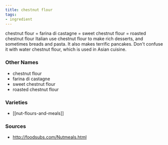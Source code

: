 ```yaml
---
title: chestnut flour
tags:
- ingredient
---
```

chestnut flour = farina di castagne = sweet chestnut flour = roasted chestnut flour Italian use chestnut flour to make rich desserts, and sometimes breads and pasta. It also makes terrific pancakes. Don't confuse it with water chestnut flour, which is used in Asian cuisine.

### Other Names

* chestnut flour
* farina di castagne
* sweet chestnut flour
* roasted chestnut flour

### Varieties

* [[nut-flours-and-meals]]

### Sources
* http://foodsubs.com/Nutmeals.html

